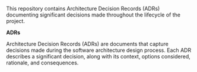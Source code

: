 This repository contains Architecture Decision Records (ADRs) documenting significant decisions made throughout the lifecycle of the project.

**ADRs**

Architecture Decision Records (ADRs) are documents that capture decisions made during the software architecture design process. Each ADR describes a significant decision, along with its context, options considered, rationale, and consequences.